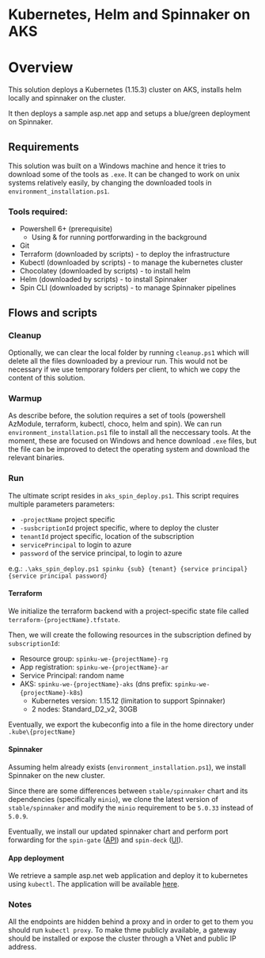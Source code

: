 # Kubernetes, Helm and Spinnaker on AKS

# Overview

This solution deploys a Kubernetes (1.15.3) cluster on AKS, installs helm locally and spinnaker on the cluster.

It then deploys a sample asp.net app and setups a blue/green deployment on Spinnaker.

## Requirements

This solution was built on a Windows machine and hence it tries to download some of the tools as `.exe`. It can be changed to work on unix systems relatively easily, by changing the downloaded tools in `environment_installation.ps1`.

### Tools required:

- Powershell 6+ (prerequisite)
  - Using & for running portforwarding in the background
- Git
- Terraform (downloaded by scripts) - to deploy the infrastructure
- Kubectl (downloaded by scripts) - to manage the kubernetes cluster
- Chocolatey (downloaded by scripts) - to install helm
- Helm (downloaded by scripts) - to install Spinnaker
- Spin CLI (downloaded by scripts) - to manage Spinnaker pipelines

## Flows and scripts

### Cleanup

Optionally, we can clear the local folder by running `cleanup.ps1` which will delete all the files downloaded by a previour run. This would not be necessary if we use temporary folders per client, to which we copy the content of this solution.

### Warmup

As describe before, the solution requires a set of tools (powershell AzModule, terraform, kubectl, choco, helm and spin). We can run `environment_installation.ps1` file to install all the neccessary tools. At the moment, these are focused on Windows and hence download `.exe` files, but the file can be improved to detect the operating system and download the relevant binaries.

### Run

The ultimate script resides in `aks_spin_deploy.ps1`. This script requires multiple parameters parameters: 

- `-projectName` project specific
- `-susbcriptionId` project specific, where to deploy the cluster
- `tenantId` project specific, location of the subscription
- `servicePrincipal` to login to azure
- `password` of the service principal, to login to azure

e.g.: `.\aks_spin_deploy.ps1 spinku {sub} {tenant} {service principal} {service principal password}`


#### Terraform

We initialize the terraform backend with a project-specific state file called `terraform-{projectName}.tfstate`. 

Then, we will create the following resources in the subscription defined by `subscriptionId`:

- Resource group: `spinku-we-{projectName}-rg`
- App registration: `spinku-we-{projectName}-ar`
- Service Principal: random name
- AKS: `spinku-we-{projectName}-aks` (dns prefix: `spinku-we-{projectName}-k8s`)
  - Kubernetes version: 1.15.12 (limitation to support Spinnaker)
  - 2 nodes: Standard_D2_v2, 30GB

Eventually, we export the kubeconfig into a file in the home directory under `.kube\{projectName}`

#### Spinnaker

Assuming helm already exists (`environment_installation.ps1`), we install Spinnaker on the new cluster.

Since there are some differences between `stable/spinnaker` chart and its dependencies (specifically `minio`), we clone the latest version of `stable/spinnaker` and modify the `minio` requirement to be `5.0.33` instead of `5.0.9`.

Eventually, we install our updated spinnaker chart and perform port forwarding for the `spin-gate` ([API](http://127.0.0.1:8084)) and `spin-deck` ([UI](http://127.0.0.1:9000)).

#### App deployment

We retrieve a sample asp.net web application and deploy it to kubernetes using `kubectl`. The application will be available [here](http://127.0.0.1:7000).

### Notes

All the endpoints are hidden behind a proxy and in order to get to them you should run `kubectl proxy`. To make thme publicly available, a gateway should be installed or expose the cluster through a VNet and public IP address.
